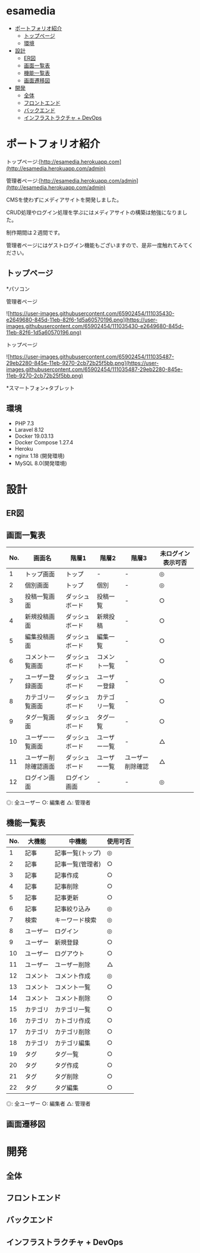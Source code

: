 # esamedia

- [ポートフォリオ紹介](#anchor1)
    - [トップページ](#anchor11)
    - [環境](#anchor12)
- [設計](#anchor2)
    - [ER図](#anchor21)
    - [画面一覧表](#anchor22)
    - [機能一覧表](#anchor23)
    - [画面遷移図](#anchor24)
- [開発](#anchor3)
    - [全体](#anchor31)
    - [フロントエンド](#anchor32)
    - [バックエンド](#anchor33)
    - [インフラストラクチャ + DevOps](#anchor34)

<a id="#anchor1"></a>

# ポートフォリオ紹介

トップページ:[http://esamedia.herokuapp.com](http://esamedia.herokuapp.com/admin)

管理者ページ:[http://esamedia.herokuapp.com/admin](http://esamedia.herokuapp.com/admin)

CMSを使わずにメディアサイトを開発しました。

CRUD処理やログイン処理を学ぶにはメディアサイトの構築は勉強になりました。

制作期間は２週間です。

管理者ページにはゲストログイン機能もございますので、是非一度触れてみてください。

<a id="#anchor11"></a>

## トップページ

*パソコン

管理者ページ

![https://user-images.githubusercontent.com/65902454/111035430-e2649680-845d-11eb-82f6-1d5a60570196.png](https://user-images.githubusercontent.com/65902454/111035430-e2649680-845d-11eb-82f6-1d5a60570196.png)

トップページ

![https://user-images.githubusercontent.com/65902454/111035487-29eb2280-845e-11eb-9270-2cb72b25f5bb.png](https://user-images.githubusercontent.com/65902454/111035487-29eb2280-845e-11eb-9270-2cb72b25f5bb.png)

*スマートフォン+タブレット

<a id="#anchor12"></a>

## 環境

- PHP 7.3
- Laravel 8.12
- Docker 19.03.13
- Docker Compose 1.27.4
- Heroku
- nginx 1.18 (開発環境)
- MySQL 8.0(開発環境)

<a id="#anchor2"></a>

# 設計

<a id="#anchor21"></a>

## ER図

<a id="#anchor22"></a>

## 画面一覧表

| No. | 画面名               | 階層1          | 階層2        | 階層3            | 未ログイン表示可否 |
|-----|----------------------|----------------|--------------|------------------|--------------------|
|   1 | トップ画面           | トップ         | -            | -                | ◎                  |
|   2 | 個別画面             | トップ         | 個別         | -                | ◎                  |
|   3 | 投稿一覧画面         | ダッシュボード | 投稿一覧     | -                | ○                  |
|   4 | 新規投稿画面         | ダッシュボード | 新規投稿     | -                | ○                  |
|   5 | 編集投稿画面         | ダッシュボード | 編集一覧     | -                | ○                  |
|   6 | コメント一覧画面     | ダッシュボード | コメント一覧 | -                | ○                  |
|   7 | ユーザー登録画面     | ダッシュボード | ユーザー登録 | -                | ○                  |
|   8 | カテゴリ一覧画面     | ダッシュボード | カテゴリ一覧 | -                | ○                  |
|   9 | タグ一覧画面         | ダッシュボード | タグ一覧     | -                | ○                  |
|  10 | ユーザー一覧画面     | ダッシュボード | ユーザー一覧 | -                | △                  |
|  11 | ユーザー削除確認画面 | ダッシュボード | ユーザー一覧 | ユーザー削除確認 | △                  |
|  12 | ログイン画面         | ログイン画面   | -            | -                | ◎                  |

◎: 全ユーザー
○: 編集者
△: 管理者

<a id="#anchor23"></a>

## 機能一覧表

| No. | 大機能   | 中機能           | 使用可否 |
|-----|----------|------------------|----------|
|   1 | 記事     | 記事一覧(トップ) | ◎        |
|   2 | 記事     | 記事一覧(管理者) | ○        |
|   3 | 記事     | 記事作成         | ○        |
|   4 | 記事     | 記事削除         | ○        |
|   5 | 記事     | 記事更新         | ○        |
|   6 | 記事     | 記事絞り込み     | ◎        |
|   7 | 検索     | キーワード検索   | ◎        |
|   8 | ユーザー | ログイン         | ◎        |
|   9 | ユーザー | 新規登録         | ○        |
|  10 | ユーザー | ログアウト       | ○        |
|  11 | ユーザー | ユーザー削除     | △        |
|  12 | コメント | コメント作成     | ◎        |
|  13 | コメント | コメント一覧     | ○        |
|  14 | コメント | コメント削除     | ○        |
|  15 | カテゴリ | カテゴリ一覧     | ○        |
|  16 | カテゴリ | カトゴリ作成     | ○        |
|  17 | カテゴリ | カテゴリ削除     | ○        |
|  18 | カテゴリ | カテゴリ編集     | ○        |
|  19 | タグ     | タグ一覧         | ○        |
|  20 | タグ     | タグ作成         | ○        |
|  21 | タグ     | タグ削除         | ○        |
|  22 | タグ     | タグ編集         | ○        |

◎: 全ユーザー
○: 編集者
△: 管理者

<a id="#anchor24"></a>

## 画面遷移図

<a id="#anchor3"></a>

# 開発

<a id="#anchor31"></a>

## 全体

<a id="#anchor32"></a>

## フロントエンド

<a id="#anchor33"></a>

## バックエンド

<a id="#anchor34"></a>

## インフラストラクチャ + DevOps
